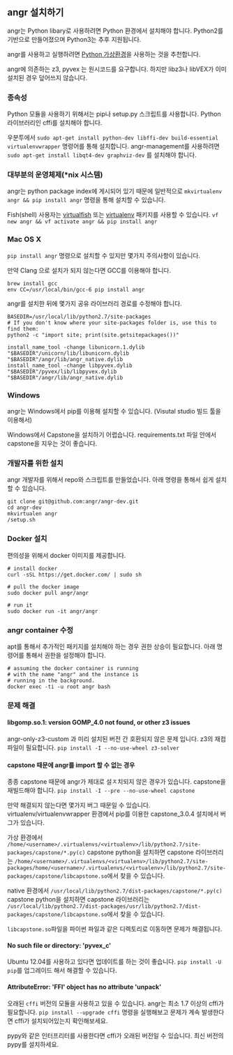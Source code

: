 ## angr 설치하기

angr는 Python libary로 사용하려면 Python 환경에서 설치해야 합니다. Python2를 기반으로 만들어졌으며 Python3는 추후 지원됩니다.

angr를 사용하고 실행하려면 [Python 가상환경](https://virtualenvwrapper.readthedocs.org/en/latest/)을 사용하는 것을 추천합니다.

angr에 의존하는 z3, pyvex 는 원시코드를 요구합니다. 하지만 libz3나 libVEX가 이미 설치된 경우 덮어쓰지 않습니다.

### 종속성
Python 모듈을 사용하기 위해서는 pip나 setup.py 스크립트를 사용합니다. Python 라이브러리인 cffi를 설치해야 합니다.

우분투에서 `sudo apt-get install python-dev libffi-dev build-essential virtualenvwrapper` 명령어를 통해 설치합니다. angr-management를 사용하려면 `sudo apt-get install libqt4-dev graphviz-dev` 를 설치해야 합니다.


### 대부분의 운영체제(*nix 시스템)

angr는 python package index에 게시되어 있기 때문에 일반적으로 `mkvirtualenv angr && pip install angr` 명령을 통해 설치할 수 있습니다.

Fish(shell) 사용자는 [virtualfish](https://github.com/adambrenecki/virtualfish) 또는 [virtualenv](https://pypi.python.org/pypi/virtualenv) 패키지를 사용할 수 있습니다. `vf new angr && vf activate angr && pip install angr`

### Mac OS X

`pip install angr` 명령으로 설치할 수 있지만 몇가지 주의사항이 있습니다.

만약 Clang 으로 설치가 되지 않는다면 GCC를 이용해야 합니다.

```
brew install gcc
env CC=/usr/local/bin/gcc-6 pip install angr
```

angr를 설치한 뒤에 몇가지 공유 라이브러리 경로를 수정해야 합니다.

```
BASEDIR=/usr/local/lib/python2.7/site-packages
# If you don't know where your site-packages folder is, use this to find them:
python2 -c "import site; print(site.getsitepackages())"

install_name_tool -change libunicorn.1.dylib "$BASEDIR"/unicorn/lib/libunicorn.dylib "$BASEDIR"/angr/lib/angr_native.dylib
install_name_tool -change libpyvex.dylib "$BASEDIR"/pyvex/lib/libpyvex.dylib "$BASEDIR"/angr/lib/angr_native.dylib
```

### Windows

angr는 Windows에서 pip를 이용해 설치할 수 있습니다. (Visutal studio 빌드 툴을 이용해서)

Windows에서 Capstone을 설치하기 어렵습니다. requirements.txt 파일 안에서 capstone을 지우는 것이 좋습니다.


### 개발자를 위한 설치

angr 개발자를 위해서 repo와 스크립트를 만들었습니다. 아래 명령을 통해서 쉽게 설치할 수 있습니다.

```
git clone git@github.com:angr/angr-dev.git
cd angr-dev
mkvirtualen angr
/setup.sh
```

### Docker 설치

편의성을 위해서 docker 이미지를 제공합니다.

```
# install docker
curl -sSL https://get.docker.com/ | sudo sh

# pull the docker image
sudo docker pull angr/angr

# run it
sudo docker run -it angr/angr
```

### angr container 수정
apt를 통해서 추가적인 패키지를 설치해야 하는 경우 권한 상승이 필요합니다. 아래 명령어를 통해서 권한을 설정해야 합니다.

```
# assuming the docker container is running
# with the name "angr" and the instance is
# running in the background.
docker exec -ti -u root angr bash
```

### 문제 해결

#### libgomp.so.1: version GOMP_4.0 not found, or other z3 issues

angr-only-z3-custom 과 미리 설치된 버전 간 호환되지 않은 문제 입니다. z3의 재컴파일이 필요합니다.
`pip install -I --no-use-wheel z3-solver`

#### capstone 때문에 angr를 import 할 수 없는 경우

종종 capstone 때문에 angr가 제대로 설ㅈ치되지 않은 경우가 있습니다. capstone을 재빌드해야 합니다.
`pip install -I --pre --no-use-wheel capstone`

만약 해결되지 않는다면 몇가지 버그 때문일 수 있습니다. virtualenv/virtualenvwrapper 환경에서 pip를 이용한 capstone_3.0.4 설치에서 버그가 있습니다.

가상 환경에서 `/home/<username>/.virtualenvs/<virtualenv>/lib/python2.7/site-packages/capstone/*.py(c)` capstone python을 설치하면 capstone 라이브러리는 `/home/<username>/.virtualenvs/<virtualenv>/lib/python2.7/site-packages/home/<username>/.virtualenvs/<virtualenv>/lib/python2.7/site-packages/capstone/libcapstone.so`에서 찾을 수 있습니다.

native 환경에서 `/usr/local/lib/python2.7/dist-packages/capstone/*.py(c)` capstone python을 설치하면 capstone 라이브러리는 `/usr/local/lib/python2.7/dist-packages/usr/lib/python2.7/dist-packages/capstone/libcapstone.so`에서 찾을 수 있습니다.

`libcapstone.so`파일을 파이썬 파일과 같은 디렉토리로 이동하면 문제가 해결됩니다.

#### No such file or directory: 'pyvex_c'

Ubuntu 12.04를 사용하고 있다면 업데이트를 하는 것이 좋습니다. `pip install -U pip`를 업그레이드 해서 해결할 수 있습니다.

#### AttributeError: 'FFI' object has no attribute 'unpack'

오래된 `cffi` 버전의 모듈을 사용하고 있을 수 있습니다. angr는 최소 1.7 이상의 cffi가 필요합니다.
`pip install --upgrade cffi` 명령을 실행해보고 문제가 계속 발생한다면 cffi가 설치되어있는지 확인해보세요.

pypy와 같은 인터프리터를 사용한다면 cffi가 오래된 버전일 수 있습니다. 최신 버전의 pypy를 설치하세요.
